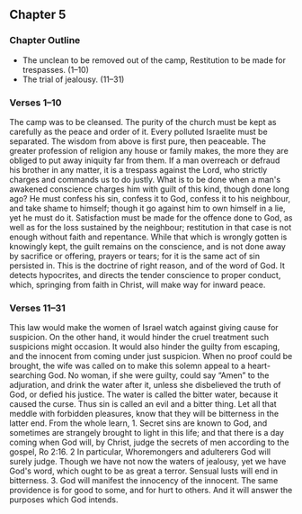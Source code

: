## Chapter 5

### Chapter Outline

- The unclean to be removed out of the camp, Restitution to be made for trespasses. (1–10)
- The trial of jealousy. (11–31)

### Verses 1–10

The camp was to be cleansed. The purity of the church must be kept as carefully as the peace and order of it. Every polluted Israelite must be separated. The wisdom from above is first pure, then peaceable. The greater profession of religion any house or family makes, the more they are obliged to put away iniquity far from them. If a man overreach or defraud his brother in any matter, it is a trespass against the Lord, who strictly charges and commands us to do justly. What is to be done when a man's awakened conscience charges him with guilt of this kind, though done long ago? He must confess his sin, confess it to God, confess it to his neighbour, and take shame to himself; though it go against him to own himself in a lie, yet he must do it. Satisfaction must be made for the offence done to God, as well as for the loss sustained by the neighbour; restitution in that case is not enough without faith and repentance. While that which is wrongly gotten is knowingly kept, the guilt remains on the conscience, and is not done away by sacrifice or offering, prayers or tears; for it is the same act of sin persisted in. This is the doctrine of right reason, and of the word of God. It detects hypocrites, and directs the tender conscience to proper conduct, which, springing from faith in Christ, will make way for inward peace.

### Verses 11–31

This law would make the women of Israel watch against giving cause for suspicion. On the other hand, it would hinder the cruel treatment such suspicions might occasion. It would also hinder the guilty from escaping, and the innocent from coming under just suspicion. When no proof could be brought, the wife was called on to make this solemn appeal to a heart-searching God. No woman, if she were guilty, could say “Amen” to the adjuration, and drink the water after it, unless she disbelieved the truth of God, or defied his justice. The water is called the bitter water, because it caused the curse. Thus sin is called an evil and a bitter thing. Let all that meddle with forbidden pleasures, know that they will be bitterness in the latter end. From the whole learn, 1. Secret sins are known to God, and sometimes are strangely brought to light in this life; and that there is a day coming when God will, by Christ, judge the secrets of men according to the gospel, Ro 2:16. 2 In particular, Whoremongers and adulterers God will surely judge. Though we have not now the waters of jealousy, yet we have God's word, which ought to be as great a terror. Sensual lusts will end in bitterness. 3. God will manifest the innocency of the innocent. The same providence is for good to some, and for hurt to others. And it will answer the purposes which God intends.

